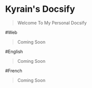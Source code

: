 # Kyrain's Docsify

> Welcome To My Personal Docsify

#Web

>Coming Soon

#English

>Coming Soon

#French

>Coming Soon
